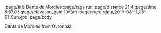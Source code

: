 :page/title Dents de Morcles 
:page/tags run
:page/distance 21.4
:page/time 5:57.03
:page/elevation_gain 1993m
:page/trace /data/2019-08-11_08-51_Sun.gpx
:page/body

Dents de Morcles from Ovronnaz
